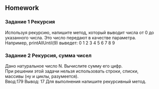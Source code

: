 ##  Homework

### Задание 1 Рекурсия

Используя рекурсию, напишите метод, который выводит числа от 0 до указанного числа. Это число передают в качестве параметра.  
Например, printAllUntil(9) выведет: 0 1 2 3 4 5 6 7 8 9

### Задание 2 Рекурсия, сумма чисел
  
Дано натуральное число N. Вычислите сумму его цифр.   
При решении этой задачи нельзя использовать строки, списки, массивы (ну и циклы, разумеется).   
Ввод:179	Вывод: 17
Для выполнения напишите рекурсивный метод. 